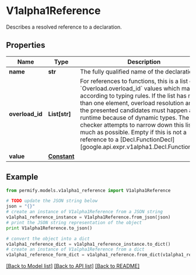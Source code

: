 # V1alpha1Reference

Describes a resolved reference to a declaration.

## Properties

Name | Type | Description | Notes
------------ | ------------- | ------------- | -------------
**name** | **str** | The fully qualified name of the declaration. | [optional] 
**overload_id** | **List[str]** | For references to functions, this is a list of &#x60;Overload.overload_id&#x60; values which match according to typing rules.  If the list has more than one element, overload resolution among the presented candidates must happen at runtime because of dynamic types. The type checker attempts to narrow down this list as much as possible.  Empty if this is not a reference to a [Decl.FunctionDecl][google.api.expr.v1alpha1.Decl.FunctionDecl]. | [optional] 
**value** | [**Constant**](Constant.md) |  | [optional] 

## Example

```python
from permify.models.v1alpha1_reference import V1alpha1Reference

# TODO update the JSON string below
json = "{}"
# create an instance of V1alpha1Reference from a JSON string
v1alpha1_reference_instance = V1alpha1Reference.from_json(json)
# print the JSON string representation of the object
print V1alpha1Reference.to_json()

# convert the object into a dict
v1alpha1_reference_dict = v1alpha1_reference_instance.to_dict()
# create an instance of V1alpha1Reference from a dict
v1alpha1_reference_form_dict = v1alpha1_reference.from_dict(v1alpha1_reference_dict)
```
[[Back to Model list]](../README.md#documentation-for-models) [[Back to API list]](../README.md#documentation-for-api-endpoints) [[Back to README]](../README.md)


